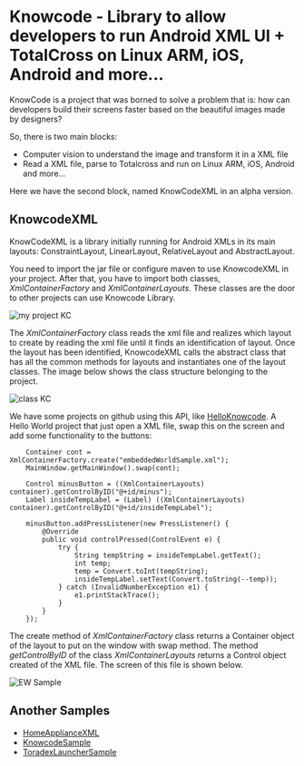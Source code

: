 # Knowcode - Library to allow developers to run Android XML UI + TotalCross on Linux ARM, iOS, Android and more...
KnowCode is a project that was borned to solve a problem that is: how can developers build their screens faster based on the beautiful images made by designers?

So, there is two main blocks:
* Computer vision to understand the image and transform it in a XML file
* Read a XML file, parse to Totalcross and run on Linux ARM, iOS, Android and more...

Here we have the second block, named KnowCodeXML in an alpha version.

## KnowcodeXML
KnowCodeXML is a library initially running for Android XMLs in its main layouts: ConstraintLayout, LinearLayout, RelativeLayout and AbstractLayout.

You need to import the jar file or configure maven to use KnowcodeXML in your project. 
After that, you have to import both classes, *XmlContainerFactory* and *XmlContainerLayouts*. These classes are the door to other projects can use Knowcode Library. 

![my project KC](https://imgur.com/SCuRBie.png)

The *XmlContainerFactory* class reads the xml file and realizes which layout to create by reading the xml file until it finds an identification of layout.
Once the layout has been identified, KnowcodeXML calls the abstract class that has all the common methods for layouts and instantiates one of the layout classes. The image below shows the class structure belonging to the project.

![class KC](https://imgur.com/uPAkxQt.png)

We have some projects on github using this API, like [HelloKnowcode](https://github.com/TotalCross/HelloKnowcode). 
A Hello World project that just open a XML file, swap this on the screen and add some functionality to the buttons: 

		Container cont = XmlContainerFactory.create("embeddedWorldSample.xml"); 
		MainWindow.getMainWindow().swap(cont);
		
		Control minusButton = ((XmlContainerLayouts) container).getControlByID("@+id/minus");
		Label insideTempLabel = (Label) ((XmlContainerLayouts) container).getControlByID("@+id/insideTempLabel");
		
		minusButton.addPressListener(new PressListener() {
			@Override
			public void controlPressed(ControlEvent e) {
				try {
					String tempString = insideTempLabel.getText();
					int temp;
					temp = Convert.toInt(tempString);
					insideTempLabel.setText(Convert.toString(--temp));
				} catch (InvalidNumberException e1) {
					e1.printStackTrace();
				}
			}
		});
The create method of *XmlContainerFactory* class returns a Container object of the layout to put on the window with swap method.
The method *getControlByID* of the class *XmlContainerLayouts* returns a Control object created of the XML file. The screen of this file is shown below.


![EW Sample](https://imgur.com/x3HFDFC.png)


## Another Samples

* [HomeApplianceXML](https://github.com/TotalCross/HomeApplianceXML)
* [KnowcodeSample](https://github.com/TotalCross/KnowcodeSample)
* [ToradexLauncherSample](https://github.com/TotalCross/ToradexLauncherSample)







